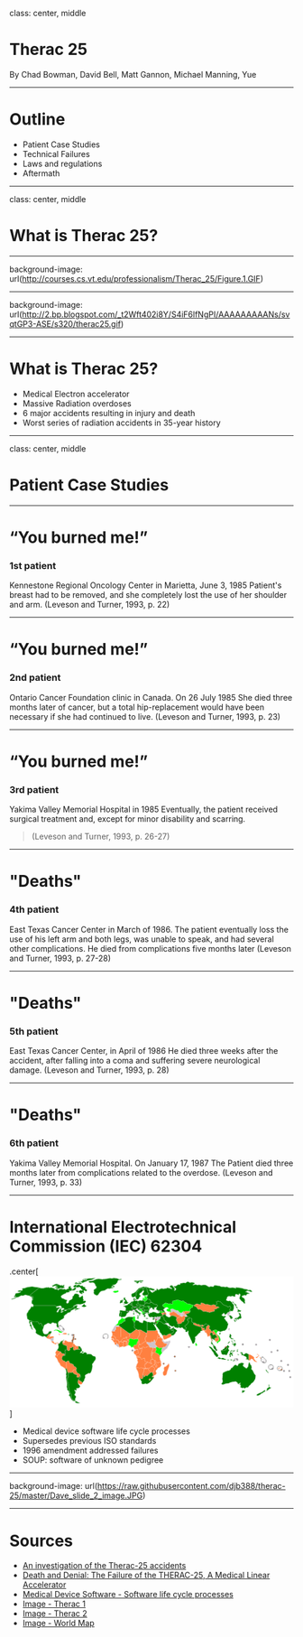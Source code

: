 class: center, middle

# Therac 25

By Chad Bowman, David Bell, Matt Gannon, Michael Manning, Yue

---

# Outline

- Patient Case Studies
- Technical Failures
- Laws and regulations
- Aftermath

---
class: center, middle

# What is Therac 25?

---

background-image: url(http://courses.cs.vt.edu/professionalism/Therac_25/Figure.1.GIF)

---

background-image: url(http://2.bp.blogspot.com/_t2Wft402i8Y/S4iF6lfNgPI/AAAAAAAAANs/svqtGP3-ASE/s320/therac25.gif)

---

# What is Therac 25?

- Medical Electron accelerator
- Massive Radiation overdoses
- 6 major accidents resulting in injury and death
- Worst series of radiation accidents in 35-year history

---
class: center, middle

# Patient Case Studies

---

# “You burned me!”

### 1st patient
Kennestone Regional Oncology Center in Marietta, June 3, 1985
Patient's breast had to be removed, and she completely lost the use of her shoulder and arm.
(Leveson and Turner, 1993, p. 22)

---

# “You burned me!”

### 2nd patient
Ontario Cancer Foundation clinic in Canada. On 26 July 1985
She died three months later of cancer, but a total hip-replacement would have been necessary if she had continued to live.
(Leveson and Turner, 1993, p. 23)

---

# “You burned me!”

### 3rd patient
Yakima Valley Memorial Hospital in 1985
Eventually, the patient received surgical treatment and, except for minor disability and scarring.
>(Leveson and Turner, 1993, p. 26-27)

---

# "Deaths"

### 4th patient
East Texas Cancer Center in March of 1986.
The patient eventually loss the use of his left arm and both legs, was unable to speak, and had several other complications. He died from complications five months later
(Leveson and Turner, 1993, p. 27-28)

---

# "Deaths"

### 5th patient
East Texas Cancer Center, in April of 1986
He died three weeks after the accident, after falling into a coma and suffering severe neurological damage.
(Leveson and Turner, 1993, p. 28)

---

# "Deaths"

### 6th patient
Yakima Valley Memorial Hospital. On January 17, 1987
The Patient died three months later from complications related to the overdose.
(Leveson and Turner, 1993, p. 33)

---

# International Electrotechnical Commission (IEC) 62304

.center[![alt text](https://raw.githubusercontent.com/djb388/therac-25/master/Dave_slide_1_image.png)]

- Medical device software life cycle processes
- Supersedes previous ISO standards
- 1996 amendment addressed failures
- SOUP: software of unknown pedigree

---
background-image: url(https://raw.githubusercontent.com/djb388/therac-25/master/Dave_slide_2_image.JPG)

---

# Sources

- [An investigation of the Therac-25 accidents](http://ieeexplore.ieee.org/stamp/stamp.jsp?tp=&arnumber=274940)
- [Death and Denial: The Failure of the THERAC-25, A Medical Linear Accelerator](http://users.csc.calpoly.edu/~jdalbey/SWE/Papers/THERAC25.html)
- [Medical Device Software - Software life cycle processes](https://webstore.iec.ch/preview/info_iec62304%7Bed1.1%7Den.pdf)
- [Image - Therac 1](http://courses.cs.vt.edu/professionalism/Therac_25/Figure.1.GIF)
- [Image - Therac 2](http://2.bp.blogspot.com/_t2Wft402i8Y/S4iF6lfNgPI/AAAAAAAAANs/svqtGP3-ASE/s320/therac25.gif)
- [Image - World Map](https://upload.wikimedia.org/wikipedia/commons/d/dc/IEC_membership.png)